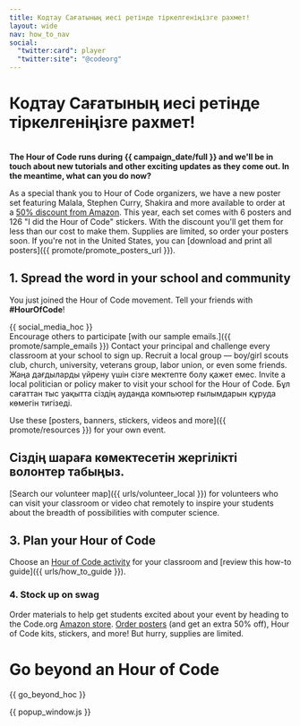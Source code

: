 ```yaml
---
title: Кодтау Сағатының иесі ретінде тіркелгеніңізге рахмет!
layout: wide
nav: how_to_nav
social:
  "twitter:card": player
  "twitter:site": "@codeorg"
---
```


# Кодтау Сағатының иесі ретінде тіркелгеніңізге рахмет!

<br /> **The Hour of Code runs during {{ campaign_date/full }} and we'll be in touch about new tutorials and other exciting updates as they come out. In the meantime, what can you do now?**

As a special thank you to Hour of Code organizers, we have a new poster set featuring Malala, Stephen Curry, Shakira and more available to order at a [50% discount from Amazon](https://www.amazon.com/promocode/A3QAYNZUZTSSNQ). This year, each set comes with 6 posters and 126 "I did the Hour of Code" stickers. With the discount you'll get them for less than our cost to make them. Supplies are limited, so order your posters soon. If you're not in the United States, you can [download and print all posters]({{ promote/promote_posters_url }}).

## 1. Spread the word in your school and community

You just joined the Hour of Code movement. Tell your friends with **#HourOfCode**!

{{ social_media_hoc }} <br /> Encourage others to participate [with our sample emails.]({{ promote/sample_emails }}) Contact your principal and challenge every classroom at your school to sign up. Recruit a local group — boy/girl scouts club, church, university, veterans group, labor union, or even some friends. Жаңа дағдыларды үйрену үшін сізге мектепте болу қажет емес. Invite a local politician or policy maker to visit your school for the Hour of Code. Бұл сағаттан тыс уақытта сіздің ауданда компьютер ғылымдарын құруда көмегін тигізеді.

Use these [posters, banners, stickers, videos and more]({{ promote/resources }}) for your own event.

## Сіздің шараға көмектесетін жергілікті волонтер табыңыз.

[Search our volunteer map]({{ urls/volunteer_local }}) for volunteers who can visit your classroom or video chat remotely to inspire your students about the breadth of possibilities with computer science.

## 3. Plan your Hour of Code

Choose an [Hour of Code activity](https://hourofcode.com/learn) for your classroom and [review this how-to guide]({{ urls/how_to_guide }}).

### 4. Stock up on swag

Order materials to help get students excited about your event by heading to the Code.org [Amazon store](https://www.amazon.com/stores/page/8557B2A6-EBF2-4C9F-95C5-C3256FBA0220). [Order posters](https://www.amazon.com/promocode/A3QAYNZUZTSSNQ) (and get an extra 50% off), Hour of Code kits, stickers, and more! But hurry, supplies are limited.

# Go beyond an Hour of Code

{{ go_beyond_hoc }}

{{ popup_window.js }}